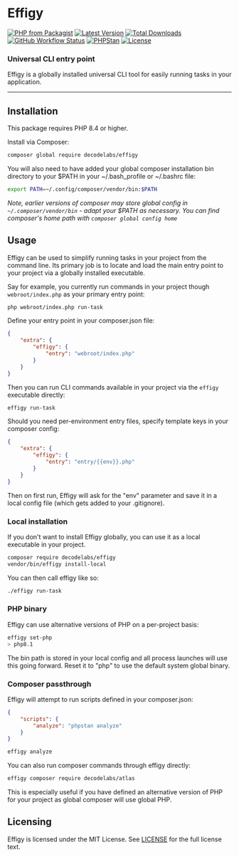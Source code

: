 # Effigy

[![PHP from Packagist](https://img.shields.io/packagist/php-v/decodelabs/effigy?style=flat)](https://packagist.org/packages/decodelabs/effigy)
[![Latest Version](https://img.shields.io/packagist/v/decodelabs/effigy.svg?style=flat)](https://packagist.org/packages/decodelabs/effigy)
[![Total Downloads](https://img.shields.io/packagist/dt/decodelabs/effigy.svg?style=flat)](https://packagist.org/packages/decodelabs/effigy)
[![GitHub Workflow Status](https://img.shields.io/github/actions/workflow/status/decodelabs/effigy/integrate.yml?branch=develop)](https://github.com/decodelabs/effigy/actions/workflows/integrate.yml)
[![PHPStan](https://img.shields.io/badge/PHPStan-enabled-44CC11.svg?longCache=true&style=flat)](https://github.com/phpstan/phpstan)
[![License](https://img.shields.io/packagist/l/decodelabs/effigy?style=flat)](https://packagist.org/packages/decodelabs/effigy)

### Universal CLI entry point

Effigy is a globally installed universal CLI tool for easily running tasks in your application.

---


## Installation

This package requires PHP 8.4 or higher.

Install via Composer:

```bash
composer global require decodelabs/effigy
```

You will also need to have added your global composer installation bin directory to your $PATH in your ~/.bash_profile or ~/.bashrc file:

```bash
export PATH=~/.config/composer/vendor/bin:$PATH
```

_Note, earlier versions of composer may store global config in `~/.composer/vendor/bin` - adapt your $PATH as necessary. You can find composer's home path with `composer global config home`_

## Usage

Effigy can be used to simplify running tasks in your project from the command line. Its primary job is to locate and load the main entry point to your project via a globally installed executable.

Say for example, you currently run commands in your project though `webroot/index.php` as your primary entry point:

```bash
php webroot/index.php run-task
```

Define your entry point in your composer.json file:

```json
{
    "extra": {
        "effigy": {
            "entry": "webroot/index.php"
        }
    }
}
```

Then you can run CLI commands available in your project via the `effigy` executable directly:

```bash
effigy run-task
```

Should you need per-environment entry files, specify template keys in your composer config:

```json
{
    "extra": {
        "effigy": {
            "entry": "entry/{{env}}.php"
        }
    }
}
```

Then on first run, Effigy will ask for the "env" parameter and save it in a local config file (which gets added to your .gitignore).


### Local installation

If you don't want to install Effigy globally, you can use it as a local executable in your project.

```bash
composer require decodelabs/effigy
vendor/bin/effigy install-local
```

You can then call effigy like so:

```bash
./effigy run-task
```

### PHP binary

Effigy can use alternative versions of PHP on a per-project basis:

```bash
effigy set-php
> php8.1
```

The bin path is stored in your local config and all process launches will use this going forward. Reset it to "php" to use the default system global binary.


### Composer passthrough

Effigy will attempt to run scripts defined in your composer.json:

```json
{
    "scripts": {
        "analyze": "phpstan analyze"
    }
}
```

```bash
effigy analyze
```

You can also run composer commands through effigy directly:

```bash
effigy composer require decodelabs/atlas
```

This is especially useful if you have defined an alternative version of PHP for your project as global composer will use global PHP.

## Licensing
Effigy is licensed under the MIT License. See [LICENSE](./LICENSE) for the full license text.
